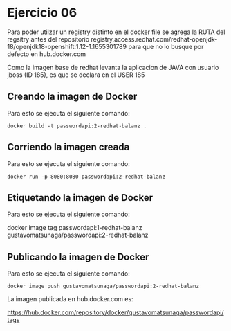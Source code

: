 # Ejercicio 06

Para poder utilzar un registry distinto en el docker file se agrega la RUTA del regsitry antes del repositorio registry.access.redhat.com/redhat-openjdk-18/openjdk18-openshift:1.12-1.1655301789 para que no lo busque por defecto en hub.docker.com

Como la imagen base de redhat levanta la aplicacion de JAVA con usuario jboss (ID 185), es que se declara en el USER 185

## Creando la imagen de Docker
Para esto se ejecuta el siguiente comando:

    docker build -t passwordapi:2-redhat-balanz .

## Corriendo la imagen creada 
Para esto se ejecuta el siguiente comando:

    docker run -p 8080:8080 passwordapi:2-redhat-balanz

## Etiquetando la imagen de Docker
Para esto se ejecuta el siguiente comando:

docker image tag passwordapi:1-redhat-balanz gustavomatsunaga/passwordapi:2-redhat-balanz

## Publicando la imagen de Docker
Para esto se ejecuta el siguiente comando:

    docker image push gustavomatsunaga/passwordapi:2-redhat-balanz

La imagen publicada en hub.docker.com es:

https://hub.docker.com/repository/docker/gustavomatsunaga/passwordapi/tags
